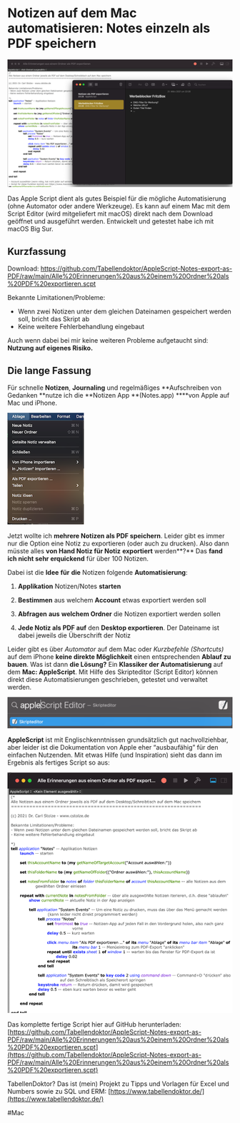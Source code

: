 
# Notizen auf dem Mac automatisieren: Notes einzeln als PDF speichern

![](img/Overview.png)

Das Apple Script dient als gutes Beispiel für die mögliche Automatisierung (ohne Automator oder andere Werkzeuge). Es kann auf einem Mac mit dem Script Editor (wird mitgeliefert mit macOS) direkt nach dem Download geöffnet und ausgeführt werden. Entwickelt und getestet habe ich mit macOS Big Sur. 

## Kurzfassung

Download: https://github.com/Tabellendoktor/AppleScript-Notes-export-as-PDF/raw/main/Alle%20Erinnerungen%20aus%20einem%20Ordner%20als%20PDF%20exportieren.scpt

Bekannte Limitationen/Probleme:
- Wenn zwei Notizen unter dem gleichen Dateinamen gespeichert werden soll, bricht das Skript ab
- Keine weitere Fehlerbehandlung eingebaut

Auch wenn dabei bei mir keine weiteren Probleme aufgetaucht sind: **Nutzung auf eigenes Risiko.**

## Die lange Fassung

Für schnelle **Notizen**, **Journaling** und regelmäßiges **Aufschreiben von Gedanken **nutze ich die **Notizen App **(Notes.app) ****von Apple auf Mac und iPhone.

![Leider nur eine Notiz kann hier exportiert werden](img/Export.png)

Jetzt wollte ich **mehrere Notizen als PDF speichern**. Leider gibt es immer nur die Option eine Notiz zu exportieren (oder auch zu drucken). Also dann müsste alles **von Hand Notiz für Notiz** **exportiert** werden**?** Das **fand ich nicht sehr erquickend** für über 100 Notizen.

Dabei ist die **Idee** **für** **die** Notizen folgende **Automatisierung**:

 1. **Applikation** Notizen/Notes **starten**

 2. **Bestimmen** aus welchem **Account** etwas exportiert werden soll

 3. **Abfragen** **aus** **welchem Ordner** die Notizen exportiert werden sollen

 4. **Jede Notiz als PDF auf** den **Desktop exportieren**. Der Dateiname ist dabei jeweils die Überschrift der Notiz

Leider gibt es über *Automator* auf dem Mac oder *Kurzbefehle (Shortcuts)* auf dem iPhone **keine direkte Möglichkeit** einen entsprechenden **Ablauf zu bauen**. Was ist dann **die Lösung?** Ein **Klassiker der Automatisierung** auf dem **Mac: AppleScript**. Mit Hilfe des Skripteditor (Script Editor) können direkt diese Automatisierungen geschrieben, getestet und verwaltet werden.

![](img/Search_ScriptEditor.png)

**AppleScript** ist mit Englischkenntnissen grundsätzlich gut nachvollziehbar, aber leider ist die Dokumentation von Apple eher “ausbaufähig” für den einfachen Nutzenden. Mit etwas Hilfe (und Inspiration) sieht das dann im Ergebnis als fertiges Script so aus:

![](img/Code.png)

Das komplette fertige Script hier auf GitHub herunterladen: [https://github.com/Tabellendoktor/AppleScript-Notes-export-as-PDF/raw/main/Alle%20Erinnerungen%20aus%20einem%20Ordner%20als%20PDF%20exportieren.scpt](https://github.com/Tabellendoktor/AppleScript-Notes-export-as-PDF/raw/main/Alle%20Erinnerungen%20aus%20einem%20Ordner%20als%20PDF%20exportieren.scpt)

TabellenDoktor? Das ist (mein) Projekt zu Tipps und Vorlagen für Excel und Numbers sowie zu SQL und ERM: [https://www.tabellendoktor.de/](https://www.tabellendoktor.de/)

#Mac

